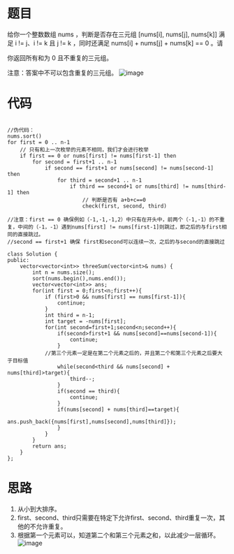 # 题目
给你一个整数数组 nums ，判断是否存在三元组 [nums[i], nums[j], nums[k]] 满足 i != j、i != k 且 j != k ，同时还满足 nums[i] + nums[j] + nums[k] == 0 。请

你返回所有和为 0 且不重复的三元组。

注意：答案中不可以包含重复的三元组。
![image](https://github.com/17230592226/LeetCode/assets/57279736/1a2d6272-ea34-4a44-a301-e060e0ad3ca6)

# 代码
```

//伪代码：
nums.sort()
for first = 0 .. n-1
    // 只有和上一次枚举的元素不相同，我们才会进行枚举
    if first == 0 or nums[first] != nums[first-1] then
        for second = first+1 .. n-1
            if second == first+1 or nums[second] != nums[second-1] then
                for third = second+1 .. n-1
                    if third == second+1 or nums[third] != nums[third-1] then
                        // 判断是否有 a+b+c==0
                        check(first, second, third)

//注意：first == 0 确保例如（-1,-1,-1,2）中只有在开头中，前两个（-1,-1）的不重复，中间的（-1，-1）遇到nums[first] != nums[first-1]则跳过，即之后的与first相同的直接跳过。
//second == first+1 确保 first和second可以连续一次，之后的与second的直接跳过

class Solution {
public:
    vector<vector<int>> threeSum(vector<int>& nums) {
        int n = nums.size();
        sort(nums.begin(),nums.end());
        vector<vector<int>> ans;
        for(int first = 0;first<n;first++){
            if (first>0 && nums[first] == nums[first-1]){
                continue;
            }
            int third = n-1;
            int target = -nums[first];
            for(int second=first+1;second<n;second++){
                if(second>first+1 && nums[second]==nums[second-1]){
                    continue;
                }
            //第三个元素一定是在第二个元素之后的，并且第二个和第三个元素之后要大于目标值
                while(second<third && nums[second] + nums[third]>target){
                    third--;
                }
                if(second == third){
                    continue;
                }
                if(nums[second] + nums[third]==target){
                    ans.push_back({nums[first],nums[second],nums[third]});
                }
            }
        }
        return ans;
    }
};
```
# 思路
1. 从小到大排序。
2. first、second、third只需要在特定下允许first、second、third重复一次，其他的不允许重复。
3. 根据第一个元素可以，知道第二个和第三个元素之和，以此减少一层循环。
 ![image](https://github.com/17230592226/LeetCode/assets/57279736/dc008a8c-ecec-4328-8454-e8b084f7d6bf)
